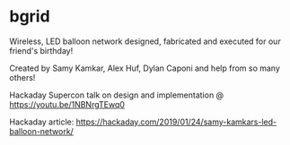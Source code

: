 # bgrid

Wireless, LED balloon network designed, fabricated and executed for our friend's birthday!

Created by Samy Kamkar, Alex Huf, Dylan Caponi and help from so many others!

Hackaday Supercon talk on design and implementation @ https://youtu.be/1NBNrgTEwq0

Hackaday article: https://hackaday.com/2019/01/24/samy-kamkars-led-balloon-network/
